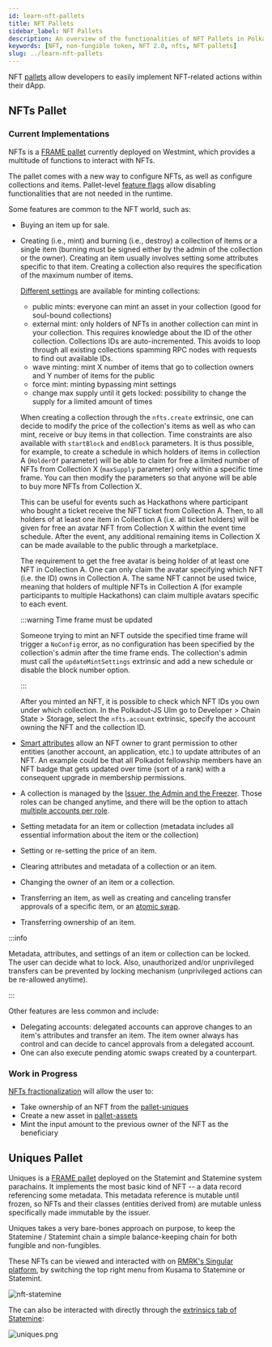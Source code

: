 ```yaml
---
id: learn-nft-pallets
title: NFT Pallets
sidebar_label: NFT Pallets
description: An overview of the functionalities of NFT Pallets in Polkadot Ecosystem.
keywords: [NFT, non-fungible token, NFT 2.0, nfts, NFT pallets]
slug: ../learn-nft-pallets
---
```


NFT [pallets](learn-extrinsics.md#pallets-and-extrinsics) allow developers to easily implement
NFT-related actions within their dApp.

## NFTs Pallet

### Current Implementations

NFTs is a [FRAME pallet](https://polkadot.js.org/docs/substrate/extrinsics#nfts) currently deployed
on Westmint, which provides a multitude of functions to interact with NFTs.

The pallet comes with a new way to configure NFTs, as well as configure collections and items.
Pallet-level [feature flags](https://github.com/paritytech/substrate/pull/12367) allow disabling
functionalities that are not needed in the runtime.

Some features are common to the NFT world, such as:

- Buying an item up for sale.
- Creating (i.e., mint) and burning (i.e., destroy) a collection of items or a single item (burning
  must be signed either by the admin of the collection or the owner). Creating an item usually
  involves setting some attributes specific to that item. Creating a collection also requires the
  specification of the maximum number of items.

  [Different settings](https://github.com/paritytech/substrate/pull/12483) are available for minting
  collections:

  - public mints: everyone can mint an asset in your collection (good for soul-bound collections)
  - external mint: only holders of NFTs in another collection can mint in your collection. This
    requires knowledge about the ID of the other collection. Collections IDs are auto-incremented.
    This avoids to loop through all existing collections spamming RPC nodes with requests to find
    out available IDs.
  - wave minting: mint X number of items that go to collection owners and Y number of items for the
    public
  - force mint: minting bypassing mint settings
  - change max supply until it gets locked: possibility to change the supply for a limited amount of
    times

  When creating a collection through the `nfts.create` extrinsic, one can decide to modify the price
  of the collection's items as well as who can mint, receive or buy items in that collection. Time
  constraints are also available with `startBlock` and `endBlock` parameters. It is thus possible,
  for example, to create a schedule in which holders of items in collection A (`HolderOf` parameter)
  will be able to claim for free a limited number of NFTs from Collection X (`maxSupply` parameter)
  only within a specific time frame. You can then modify the parameters so that anyone will be able
  to buy more NFTs from Collection X.

  This can be useful for events such as Hackathons where participant who bought a ticket receive the
  NFT ticket from Collection A. Then, to all holders of at least one item in Collection A (i.e. all
  ticket holders) will be given for free an avatar NFT from Collection X within the event time
  schedule. After the event, any additional remaining items in Collection X can be made available to
  the public through a marketplace.

  The requirement to get the free avatar is being holder of at least one NFT in Collection A. One
  can only claim the avatar specifying which NFT (i.e. the ID) owns in Collection A. The same NFT
  cannot be used twice, meaning that holders of multiple NFTs in Collection A (for example
  participants to multiple Hackathons) can claim multiple avatars specific to each event.

  :::warning Time frame must be updated

  Someone trying to mint an NFT outside the specified time frame will trigger a `NoConfig` error, as
  no configuration has been specified by the collection's admin after the time frame ends. The
  collection's admin must call the `updateMintSettings` extrinsic and add a new schedule or disable
  the block number option.

  :::

  After you minted an NFT, it is possible to check which NFT IDs you own under which collection. In
  the Polkadot-JS UIm go to Developer > Chain State > Storage, select the `nfts.account` extrinsic,
  specify the account owning the NFT and the collection ID.

- [Smart attributes](https://github.com/paritytech/substrate/pull/12702) allow an NFT owner to grant
  permission to other entities (another account, an application, etc.) to update attributes of an
  NFT. An example could be that all Polkadot fellowship members have an NFT badge that gets updated
  over time (sort of a rank) with a consequent upgrade in membership permissions.
- A collection is managed by the
  [Issuer, the Admin and the Freezer](./learn-assets.md#creation-and-management). Those roles can be
  changed anytime, and there will be the option to attach
  [multiple accounts per role](https://github.com/paritytech/substrate/pull/12437).
- Setting metadata for an item or collection (metadata includes all essential information about the
  item or the collection)
- Setting or re-setting the price of an item.
- Clearing attributes and metadata of a collection or an item.
- Changing the owner of an item or a collection.
- Transferring an item, as well as creating and canceling transfer approvals of a specific item, or
  an [atomic swap](https://github.com/paritytech/substrate/pull/12285).
- Transferring ownership of an item.

:::info

Metadata, attributes, and settings of an item or collection can be locked. The user can decide what
to lock. Also, unauthorized and/or unprivileged transfers can be prevented by locking mechanism
(unprivileged actions can be re-allowed anytime).

:::

Other features are less common and include:

- Delegating accounts: delegated accounts can approve changes to an item's attributes and transfer
  an item. The item owner always has control and can decide to cancel approvals from a delegated
  account.
- One can also execute pending atomic swaps created by a counterpart.

### Work in Progress

[NFTs fractionalization](https://github.com/paritytech/substrate/pull/12565) will allow the user to:

- Take ownership of an NFT from the [pallet-uniques](#uniques-pallet)
- Create a new asset in [pallet-assets](https://polkadot.js.org/docs/substrate/extrinsics#assets)
- Mint the input amount to the previous owner of the NFT as the beneficiary

## Uniques Pallet

Uniques is a [FRAME pallet](https://github.com/paritytech/substrate/tree/master/frame/uniques)
deployed on the Statemint and Statemine system parachains. It implements the most basic kind of NFT
-- a data record referencing some metadata. This metadata reference is mutable until frozen, so NFTs
and their classes (entities derived from) are mutable unless specifically made immutable by the
issuer.

Uniques takes a very bare-bones approach on purpose, to keep the Statemine / Statemint chain a
simple balance-keeping chain for both fungible and non-fungibles.

These NFTs can be viewed and interacted with on [RMRK's Singular platform](https://singular.app), by
switching the top right menu from Kusama to Statemine or Statemint.

![nft-statemine](../assets/nft/nft-statemine.png)

The can also be interacted with directly through the
[extrinsics tab of Statemine](https://polkadot.js.org/apps/?rpc=wss%3A%2F%2Fkusama-statemine-rpc.paritytech.net#/extrinsics):

![uniques.png](../assets/nft/uniques.png)
